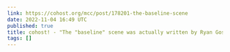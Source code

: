```yaml
---
link: https://cohost.org/mcc/post/178201-the-baseline-scene
date: 2022-11-04 16:49 UTC
published: true
title: cohost! - "The "baseline" scene was actually written by Ryan Gosling"
tags: []
---
```



